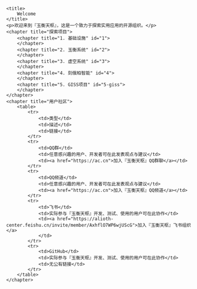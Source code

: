 <?xml version="1.0" encoding="UTF-8"?>
<!DOCTYPE topic SYSTEM "https://resources.jetbrains.com/writerside/1.0/xhtml-entities.dtd">
<topic xmlns:xsi="http://www.w3.org/2001/XMLSchema-instance"
       xsi:noNamespaceSchemaLocation="https://resources.jetbrains.com/writerside/1.0/topic.v2.xsd"
       id="home" title="Welcome">

    <title>
        Welcome
    </title>
    <p>欢迎来到『玉衡天枢』，这是一个致力于探索实用应用的开源组织。</p>
    <chapter title="探索项目">
        <chapter title="1. 基础设施" id="1">
        </chapter>
        <chapter title="2. 玉衡系统" id="2">
        </chapter>
        <chapter title="3. 虚空系统" id="3">
        </chapter>
        <chapter title="4. 刻俄柏智能" id="4">
        </chapter>
        <chapter title="5. GISS项目" id="5-giss">
        </chapter>
    </chapter>
    <chapter title="用户社区">
        <table>
            <tr>
                <td>类型</td>
                <td>描述</td>
                <td>链接</td>
            </tr>
            <tr>
                <td>QQ群</td>
                <td>任意感兴趣的用户、开发者可在此发表观点与建议</td>
                <td><a href="https://ac.cn">加入『玉衡天枢』QQ群聊</a></td>
            </tr>
            <tr>
                <td>QQ频道</td>
                <td>任意感兴趣的用户、开发者可在此发表观点与建议</td>
                <td><a href="https://ac.cn">加入『玉衡天枢』QQ频道</a></td>
            </tr>
            <tr>
                <td>飞书</td>
                <td>实际参与『玉衡天枢』开发、测试、使用的用户可在此协作</td>
                <td><a href="https://alioth-center.feishu.cn/invite/member/AxhflO7WP6wjUScG">加入『玉衡天枢』飞书组织</a>
                </td>
            </tr>
            <tr>
                <td>GitHub</td>
                <td>实际参与『玉衡天枢』开发、测试、使用的用户可在此协作</td>
                <td>无公有链接</td>
            </tr>
        </table>
    </chapter>

</topic>